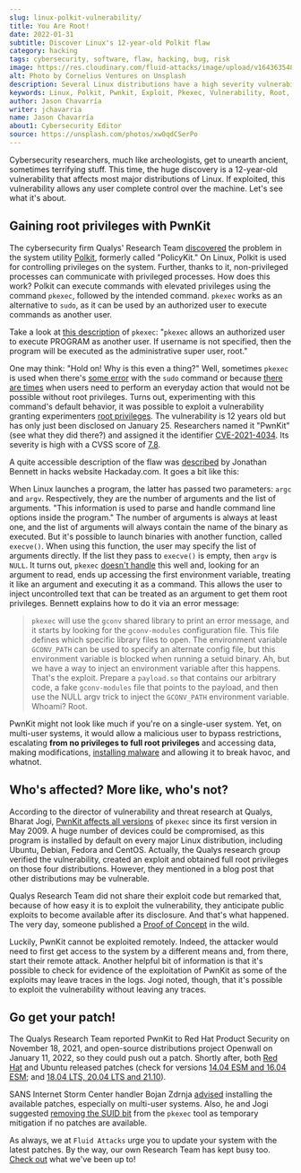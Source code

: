 ```yaml
---
slug: linux-polkit-vulnerability/
title: You Are Root!
date: 2022-01-31
subtitle: Discover Linux's 12-year-old Polkit flaw
category: hacking
tags: cybersecurity, software, flaw, hacking, bug, risk
image: https://res.cloudinary.com/fluid-attacks/image/upload/v1643635480/blog/linux-polkit-vulnerability/cover_polkit.webp
alt: Photo by Cornelius Ventures on Unsplash
description: Several Linux distributions have a high severity vulnerability in Polkit that allows local privilege escalation by default. Linux users are urged to patch asap.
keywords: Linux, Polkit, Pwnkit, Exploit, Pkexec, Vulnerability, Root, Ethical Hacking, Pentesting
author: Jason Chavarría
writer: jchavarria
name: Jason Chavarría
about1: Cybersecurity Editor
source: https://unsplash.com/photos/xw0qdCSerPo
---
```


Cybersecurity researchers,
much like archeologists,
get to unearth ancient,
sometimes terrifying stuff.
This time,
the huge discovery is a 12-year-old vulnerability
that affects most major distributions of Linux.
If exploited,
this vulnerability allows any user complete control over the machine.
Let's see what it's about.

## Gaining root privileges with PwnKit

The cybersecurity firm Qualys' Research Team [discovered](https://blog.qualys.com/vulnerabilities-threat-research/2022/01/25/pwnkit-local-privilege-escalation-vulnerability-discovered-in-polkits-pkexec-cve-2021-4034)
the problem
in the system utility [Polkit](https://gitlab.freedesktop.org/polkit/polkit/),
formerly called "PolicyKit."
On Linux,
Polkit is used for controlling privileges on the system.
Further,
thanks to it,
non-privileged processes can communicate with privileged processes.
How does this work?
Polkit can execute commands with elevated privileges
using the command `pkexec`,
followed by the intended command.
`pkexec` works as an alternative to `sudo`,
as it can be used by an authorized user to execute commands as another user.

Take a look at [this description](https://linux.die.net/man/1/pkexec)
of `pkexec`:
"`pkexec` allows an authorized user to execute PROGRAM as another user.
If username is not specified,
then the program will be executed as the administrative super user, root."

One may think:
"Hold on! Why is this even a thing?"
Well,
sometimes `pkexec` is used when there's [some error](https://allthings.how/use-pkexec-sudo-alternative-run-commands-root-linux/)
with the `sudo` command
or because [there are times](https://hackaday.com/2022/01/28/this-week-in-security-geopolitical-hacktivism-antivirus-mining-and-linux-malware/)
when users need to perform an everyday action
that would not be possible without root privileges.
Turns out,
experimenting with this command's default behavior,
it was possible to exploit a vulnerability
granting experimenters [root privileges](https://capec.mitre.org/data/definitions/233.html).
The vulnerability is 12 years old
but has only just been disclosed on January 25.
Researchers named it "PwnKit" (see what they did there?)
and assigned it the identifier [CVE-2021-4034](https://cve.mitre.org/cgi-bin/cvename.cgi?name=CVE-2021-4034).
Its severity is high with a CVSS score of [7.8](https://access.redhat.com/security/cve/CVE-2021-4034#cve-cvss-v3).

A quite accessible description of the flaw was [described](https://hackaday.com/2022/01/28/this-week-in-security-geopolitical-hacktivism-antivirus-mining-and-linux-malware/)
by Jonathan Bennett in hacks website Hackaday.com.
It goes a bit like this:

When Linux launches a program,
the latter has passed two parameters:
`argc` and `argv`.
Respectively,
they are the number of arguments and the list of arguments.
"This information is used to parse
and handle command line options inside the program."
The number of arguments is always at least one,
and the list of arguments will always contain the name
of the binary as executed.
But it's possible to launch binaries with another function,
called `execve()`.
When using this function,
the user may specify the list of arguments directly.
If the list they pass to `execve()` is empty,
then `argv` is `NULL`.
It turns out,
`pkexec` [doesn't handle](https://access.redhat.com/security/cve/CVE-2021-4034)
this well and,
looking for an argument to read,
ends up accessing the first environment variable,
treating it like an argument
and executing it as a command.
This allows the user to inject uncontrolled text
that can be treated as an argument to get them root privileges.
Bennett explains how to do it via an error message:

> `pkexec` will use the `gconv` shared library to print an error message,
> and it starts by looking for the `gconv-modules` configuration file.
> This file defines which specific library files to open.
> The environment variable `GCONV_PATH` can be used
> to specify an alternate config file,
> but this environment variable is blocked when running a setuid binary.
> Ah,
> but we have a way to inject an environment variable after this happens.
> That's the exploit.
> Prepare a `payload.so` that contains our arbitrary code,
> a fake `gconv-modules` file that points to the payload,
> and then use the NULL argv trick
> to inject the `GCONV_PATH` environment variable.
> Whoami? Root.

PwnKit might not look like much if you're on a single-user system.
Yet,
on multi-user systems,
it would allow a malicious user to bypass restrictions,
escalating **from no privileges to full root privileges**
and accessing data,
making modifications,
[installing malware](https://askubuntu.com/questions/16178/why-is-it-bad-to-log-in-as-root)
and allowing it to break havoc,
and whatnot.

## Who's affected? More like, who's not?

According to the director of vulnerability and threat research at Qualys,
Bharat Jogi,
[PwnKit affects all versions](https://blog.qualys.com/vulnerabilities-threat-research/2022/01/25/pwnkit-local-privilege-escalation-vulnerability-discovered-in-polkits-pkexec-cve-2021-4034)
of `pkexec` since its first version in May 2009.
A huge number of devices could be compromised,
as this program is installed by default on every major Linux distribution,
including Ubuntu, Debian, Fedora and CentOS.
Actually,
the Qualys research group verified the vulnerability,
created an exploit
and obtained full root privileges on those four distributions.
However,
they mentioned in a blog post that other distributions may be vulnerable.

Qualys Research Team did not share their exploit code but remarked that,
because of how easy it is to exploit the vulnerability,
they anticipate public exploits to become available after its disclosure.
And that's what happened.
The very day,
someone published a [Proof of Concept](https://haxx.in/files/blasty-vs-pkexec.c)
in the wild.

Luckily,
PwnKit cannot be exploited remotely.
Indeed,
the attacker would need to first get access to the system
by a different means
and, from there,
start their remote attack.
Another helpful bit of information is
that it's possible to check for evidence of the exploitation of PwnKit
as some of the exploits may leave traces in the logs.
Jogi noted,
though,
that it's possible to exploit the vulnerability without leaving any traces.

## Go get your patch!

The Qualys Research Team reported PwnKit to Red Hat Product Security
on November 18, 2021,
and open-source distributions project Openwall
on January 11, 2022,
so they could push out a patch.
Shortly after,
both [Red Hat](https://access.redhat.com/security/vulnerabilities/RHSB-2022-001)
and Ubuntu released patches
(check for versions [14.04 ESM and 16.04 ESM](https://ubuntu.com/security/notices/USN-5252-2);
and [18.04 LTS, 20.04 LTS and 21.10](https://ubuntu.com/security/notices/USN-5252-1)).

SANS Internet Storm Center handler Bojan Zdrnja [advised](https://isc.sans.edu/forums/diary/Local+privilege+escalation+vulnerability+in+polkits+pkexec+CVE20214034/28272/)
installing the available patches,
especially on multi-user systems.
Also,
he and Jogi suggested [removing the SUID bit](https://blog.qualys.com/vulnerabilities-threat-research/2022/01/25/pwnkit-local-privilege-escalation-vulnerability-discovered-in-polkits-pkexec-cve-2021-4034)
from the `pkexec` tool as temporary mitigation if no patches are available.

As always,
we at `Fluid Attacks` urge you to update your system with the latest patches.
By the way,
our own Research Team has kept busy too.
[Check out](../../advisories/) what we've been up to!
